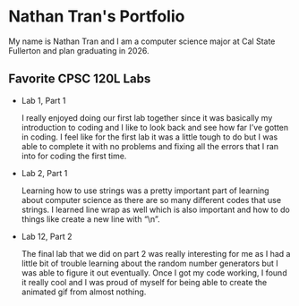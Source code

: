 
# Nathan Tran's Portfolio

My name is Nathan Tran and I am a computer science major at Cal State Fullerton and plan graduating in 2026.

## Favorite CPSC 120L Labs

* Lab 1, Part 1
  
  I really enjoyed doing our first lab together since it was basically my introduction to coding and I like to look back and    see how far I’ve gotten in coding. I feel like for the first lab it was a little tough to do but I was able to complete it    with no problems and fixing all the errors that I ran into for coding the first time.

* Lab 2, Part 1
  
  Learning how to use strings was a pretty important part of learning about computer science as there are so many different     codes that use strings. I learned line wrap as well which is also important and how to do things like create a new line       with “\n”.

* Lab 12, Part 2
  
  The final lab that we did on part 2 was really interesting for me as I had a little bit of trouble learning about the         random number generators but I was able to figure it out eventually. Once I got my code working, I found it really cool and   I was proud of myself for being able to create the animated gif from almost nothing.

